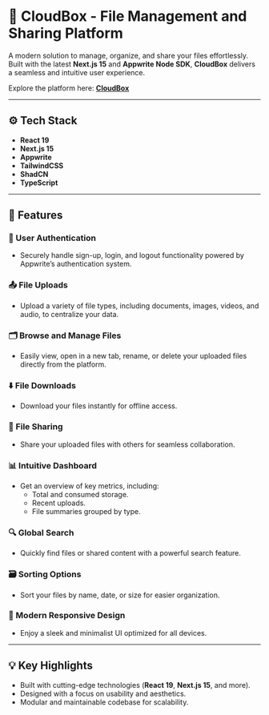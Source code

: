 # 📂 **CloudBox** - File Management and Sharing Platform

A modern solution to manage, organize, and share your files effortlessly. Built with the latest **Next.js 15** and **Appwrite Node SDK**, **CloudBox** delivers a seamless and intuitive user experience.

Explore the platform here: [**CloudBox**](https://cloudbox-xi.vercel.app/sign-in)

---

## ⚙️ Tech Stack

- **React 19**
- **Next.js 15**
- **Appwrite**
- **TailwindCSS**
- **ShadCN**
- **TypeScript**

---

## 🚀 Features

### 🔐 User Authentication
- Securely handle sign-up, login, and logout functionality powered by Appwrite’s authentication system.

### 📤 File Uploads
- Upload a variety of file types, including documents, images, videos, and audio, to centralize your data.

### 🗂 Browse and Manage Files
- Easily view, open in a new tab, rename, or delete your uploaded files directly from the platform.

### ⬇️ File Downloads
- Download your files instantly for offline access.

### 🤝 File Sharing
- Share your uploaded files with others for seamless collaboration.

### 📊 Intuitive Dashboard
- Get an overview of key metrics, including:
  - Total and consumed storage.
  - Recent uploads.
  - File summaries grouped by type.

### 🔍 Global Search
- Quickly find files or shared content with a powerful search feature.

### 🗃 Sorting Options
- Sort your files by name, date, or size for easier organization.

### 📱 Modern Responsive Design
- Enjoy a sleek and minimalist UI optimized for all devices.

---

## 💡 Key Highlights

- Built with cutting-edge technologies (**React 19**, **Next.js 15**, and more).
- Designed with a focus on usability and aesthetics.
- Modular and maintainable codebase for scalability.
